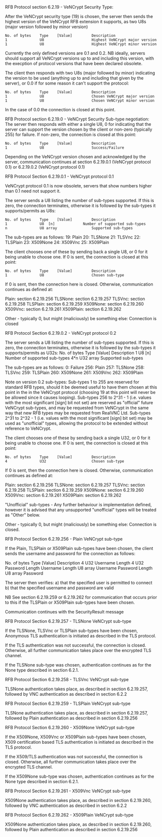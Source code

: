 RFB Protocol section 6.2.19 - VeNCrypt Security Type:

After the VeNCrypt security type (19) is chosen, the server then sends
the highest version of the VeNCrypt RFB extension it supports, as two
U8s (major version followed by minor version)

```
No. of bytes    Type    [Value]         Description
1               U8                      Highest VeNCrypt major version
1               U8                      Highest VeNCrypt minor version
```

Currently the only defined versions are 0.1 and 0.2.
NB ideally, servers should support all VeNCrypt versions up to and
including this version, with the execption of protocol versions that
have been declared obsolete.

The client then responds with two U8s (major followed by minor)
indicating the version to be used (anything up to and including that
given by the server), or 0.0 if for some reason it can't support the
protocol:

```
No. of bytes    Type    [Value]         Description
1               U8                      Chosen VeNCrypt major version
1               U8                      Chosen VeNCrypt minor version
```

In the case of 0.0 the connection is closed at this point.


RFB Protocol section 6.2.19.0 - VeNCrypt Security Sub-type negotiation:
The server then responds with either a single U8, 0 for indicating that
the server can support the version chosen by the client or non-zero
(typically 255) for failure.  If non-zero, the connection is closed at
this point:

```
No. of bytes    Type    [Value]         Description
1               U8                      Success/Failure
```

Depending on the VeNCrypt version chosen and acknowledged by the server,
communication continues at section 6.2.19.0.1 (VeNCrypt protocol 0.1) or
6.2.19.0.2 (VeNCrypt protocol 0.1)


RFB Protocol Section 6.2.19.0.1 - VeNCrypt protocol 0.1

VeNCrypt protocol 0.1 is now obsolete, servers that show numbers higher
than 0.1 need not support it.

The server sends a U8 listing the number of sub-types supported.  If
this is zero, the connection terminates, otherwise it is followed by the
sub-types it supports/permits as U8s:

```
No. of bytes    Type    [Value]         Description
1               U8	[n]             Number of supported sub-types
n               U8 array                Supported sub-types
```

The sub-types are as follows:
19: Plain
20: TLSNone
21: TLSVnc
22: TLSPlain
23: X509None
24: X509Vnc
25: X509Plain

The client chooses one of these by sending back a single U8, or 0 for it
being unable to choose one.  If 0 is sent, the connection is closed at
this point:

```
No. of bytes    Type    [Value]         Description
1               U8                      Chosen sub-type
```

If 0 is sent, then the connection here is closed.  Otherwise,
communication continues as defined at:

Plain: section 6.2.19.256
TLSNone: section 6.2.19.257
TLSVnc: section 6.2.19.258
TLSPlain: section 6.2.19.259
X509None: section 6.2.19.260
X509Vnc: section 6.2.19.261
X509Plain: section 6.2.19.262

Other - typically 0, but might (maliciously) be something else:
Connection is closed


RFB Protocol Section 6.2.19.0.2 - VeNCrypt protocol 0.2

The server sends a U8 listing the number of sub-types supported.  If
this is zero, the connection terminates, otherwise it is followed by the
sub-types it supports/permits as U32s:
No. of bytes    Type    [Value]         Description
1               U8	[n]             Number of supported sub-types
4*n             U32 array               Supported sub-types

The sub-types are as follows:
0: Failure
256: Plain
257: TLSNone
258: TLSVnc
259: TLSPlain
260: X509None
261: X509Vnc
262: X509Plain

Note on version 0.2 sub-types: Sub-types 1 to 255 are reserved for
standard RFB types, should it be deemed useful to have them chosen at
this point in the in the VeNCrypt protocol (choosing 19 at this point
will never be be allowed since it causes looping).  Sub-types 256 to
2^31 - 1 (i.e. values with the most significant [sign] bit not set) are
reserved as "official" future VeNCrypt sub-types, and may be requested
from VeNCrypt in the same way that new RFB types may be requested from
RealVNC Ltd.  Sub-types 2^31 to 2^32 - 1 (i.e. values with the most
significant [sign] bit set) may be used as "unofficial" types, allowing
the protocol to be extended without reference to VeNCrypt.

The client chooses one of these by sending back a single U32, or 0 for
it being unable to choose one.  If 0 is sent, the connection is closed
at this point:

```
No. of bytes    Type    [Value]         Description
4               U32                     Chosen sub-type
```

If 0 is sent, then the connection here is closed.  Otherwise,
communication continues as defined at:

Plain: section 6.2.19.256
TLSNone: section 6.2.19.257
TLSVnc: section 6.2.19.258
TLSPlain: section 6.2.19.259
X509None: section 6.2.19.260
X509Vnc: section 6.2.19.261
X509Plain: section 6.2.19.262

"Unofficial" sub-types - Any further behaviour is implementation
defined, however it is advised that any unsupported "unofficial" types
will be treated as "Other" below.

Other - typically 0, but might (maliciously) be something else:
Connection is closed.


RFB Protocol Section 6.2.19.256 - Plain VeNCrypt sub-type

If the Plain, TLSPlain or X509Plain sub-types have been chosen, the
client sends the username and password for the connection as follows:

No. of bytes    Type    [Value]         Description
4               U32                     Username Length
4               U32                     Password Length
Username Length U8 array                Username
Password Length U8 array                Password

The server then verifies:
a) that the specified user is permitted to connect
b) that the specified username and password are valid

NB See section 6.2.19.259 or 6.2.19.262 for communication that occurs
prior to this if the TLSPlain or X509Plain sub-types have been chosen.

Communication continues with the SecurityResult message


RFB Protocol Section 6.2.19.257 - TLSNone VeNCrypt sub-type

If the TLSNone, TLSVnc or TLSPlain sub-types have been chosen, Anonymous
TLS authentication is initiated as described in the TLS protocol.

If the TLS authentication was not successful, the connection is closed.
  Otherwise, all further communication takes place over the encrypted
TLS channel.

If the TLSNone sub-type was chosen, authentication continues as for the
None type described in section 6.2.1.


RFB Protocol Section 6.2.19.258 - TLSVnc VeNCrypt sub-type

TLSNone authentication takes place, as described in section 6.2.19.257,
followed by VNC authentication as described in section 6.2.2


RFB Protocol Section 6.2.19.259 - TLSPlain VeNCrypt sub-type

TLSNone authentication takes place, as described in section 6.2.19.257,
followed by Plain authentication as described in section 6.2.19.256

RFB Protocol Section 6.2.19.260 - X509None VeNCrypt sub-type

If the X509None, X509Vnc or X509Plain sub-types have been chosen, X509
certification based TLS authentication is initiated as described in the
TLS protocol.

If the X509/TLS authentication was not successful, the connection is
closed.   Otherwise, all further communication takes place over the
encrypted TLS channel.

If the X509None sub-type was chosen, authentication continues as for the
None type described in section 6.2.1.


RFB Protocol Section 6.2.19.261 - X509Vnc VeNCrypt sub-type

X509None authentication takes place, as described in section 6.2.19.260,
followed by VNC authentication as described in section 6.2.2


RFB Protocol Section 6.2.19.262 - X509Plain VeNCrypt sub-type

X509None authentication takes place, as described in section 6.2.19.260,
followed by Plain authentication as described in section 6.2.19.256

